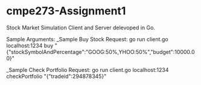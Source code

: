 # cmpe273-Assignment1
Stock Market Simulation
Client and Server delevoped in Go.

Sample Arguments:
_Sample Buy Stock Request: go run client.go localhost:1234 buy "{\"stockSymbolAndPercentage\":\"GOOG:50%,YHOO:50%\",\"budget\":10000.00}"

_Sample Check Portfolio Request: go run client.go localhost:1234 checkPortfolio "{\"tradeid\":294878345}"
